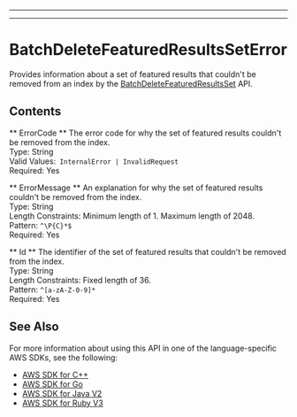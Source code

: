 --------

--------

# BatchDeleteFeaturedResultsSetError<a name="API_BatchDeleteFeaturedResultsSetError"></a>

Provides information about a set of featured results that couldn't be removed from an index by the [BatchDeleteFeaturedResultsSet](https://docs.aws.amazon.com/kendra/latest/dg/API_BatchDeleteFeaturedResultsSet.html) API\.

## Contents<a name="API_BatchDeleteFeaturedResultsSetError_Contents"></a>

 ** ErrorCode **   <a name="Kendra-Type-BatchDeleteFeaturedResultsSetError-ErrorCode"></a>
The error code for why the set of featured results couldn't be removed from the index\.  
Type: String  
Valid Values:` InternalError | InvalidRequest`   
Required: Yes

 ** ErrorMessage **   <a name="Kendra-Type-BatchDeleteFeaturedResultsSetError-ErrorMessage"></a>
An explanation for why the set of featured results couldn't be removed from the index\.  
Type: String  
Length Constraints: Minimum length of 1\. Maximum length of 2048\.  
Pattern: `^\P{C}*$`   
Required: Yes

 ** Id **   <a name="Kendra-Type-BatchDeleteFeaturedResultsSetError-Id"></a>
The identifier of the set of featured results that couldn't be removed from the index\.  
Type: String  
Length Constraints: Fixed length of 36\.  
Pattern: `^[a-zA-Z-0-9]*`   
Required: Yes

## See Also<a name="API_BatchDeleteFeaturedResultsSetError_SeeAlso"></a>

For more information about using this API in one of the language\-specific AWS SDKs, see the following:
+  [AWS SDK for C\+\+](https://docs.aws.amazon.com/goto/SdkForCpp/kendra-2019-02-03/BatchDeleteFeaturedResultsSetError) 
+  [AWS SDK for Go](https://docs.aws.amazon.com/goto/SdkForGoV1/kendra-2019-02-03/BatchDeleteFeaturedResultsSetError) 
+  [AWS SDK for Java V2](https://docs.aws.amazon.com/goto/SdkForJavaV2/kendra-2019-02-03/BatchDeleteFeaturedResultsSetError) 
+  [AWS SDK for Ruby V3](https://docs.aws.amazon.com/goto/SdkForRubyV3/kendra-2019-02-03/BatchDeleteFeaturedResultsSetError) 